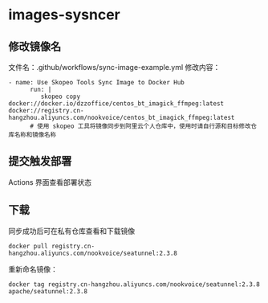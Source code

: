 # images-sysncer

## 修改镜像名

文件名：.github/workflows/sync-image-example.yml
 修改内容：
```shell
- name: Use Skopeo Tools Sync Image to Docker Hub
      run: |
         skopeo copy docker://docker.io/dzzoffice/centos_bt_imagick_ffmpeg:latest docker://registry.cn-hangzhou.aliyuncs.com/nookvoice/centos_bt_imagick_ffmpeg:latest
      # 使用 skopeo 工具将镜像同步到阿里云个人仓库中，使用时请自行源和目标修改仓库名称和镜像名称 
```

## 提交触发部署
Actions 界面查看部署状态

##  下载 
同步成功后可在私有仓库查看和下载镜像
```shell
docker pull registry.cn-hangzhou.aliyuncs.com/nookvoice/seatunnel:2.3.8
```

重新命名镜像：
```shell
docker tag registry.cn-hangzhou.aliyuncs.com/nookvoice/seatunnel:2.3.8 apache/seatunnel:2.3.8
```
